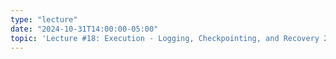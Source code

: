 ```yaml
---
type: "lecture"
date: "2024-10-31T14:00:00-05:00"
topic: 'Lecture #18: Execution - Logging, Checkpointing, and Recovery 2'
---
```


